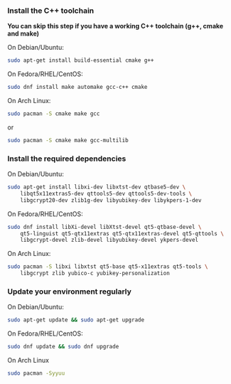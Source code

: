 ### Install the C++ toolchain
**You can skip this step if you have a working C++ toolchain (g++, cmake and make)**

On Debian/Ubuntu:

```bash
sudo apt-get install build-essential cmake g++
```

On Fedora/RHEL/CentOS:

```bash
sudo dnf install make automake gcc-c++ cmake 
```

On Arch Linux:

```bash
sudo pacman -S cmake make gcc
```
or
```bash
sudo pacman -S cmake make gcc-multilib
```

### Install the required dependencies

On Debian/Ubuntu:

```bash
sudo apt-get install libxi-dev libxtst-dev qtbase5-dev \
    libqt5x11extras5-dev qttools5-dev qttools5-dev-tools \
    libgcrypt20-dev zlib1g-dev libyubikey-dev libykpers-1-dev
```

On Fedora/RHEL/CentOS:

```bash
sudo dnf install libXi-devel libXtst-devel qt5-qtbase-devel \
    qt5-linguist qt5-qtx11extras qt5-qtx11extras-devel qt5-qttools \
    libgcrypt-devel zlib-devel libyubikey-devel ykpers-devel
```

On Arch Linux:
```bash
sudo pacman -S libxi libxtst qt5-base qt5-x11extras qt5-tools \
    libgcrypt zlib yubico-c yubikey-personalization
```

### Update your environment regularly

On Debian/Ubuntu:

```bash
sudo apt-get update && sudo apt-get upgrade
```

On Fedora/RHEL/CentOS:

```bash
sudo dnf update && sudo dnf upgrade
```

On Arch Linux

```bash
sudo pacman -Syyuu
```